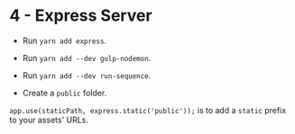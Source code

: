 # 4 - Express Server

- Run `yarn add express`.
- Run `yarn add --dev gulp-nodemon`.
- Run `yarn add --dev run-sequence`.

- Create a `public` folder.

`app.use(staticPath, express.static('public'));` is to add a `static` prefix to your assets' URLs.
